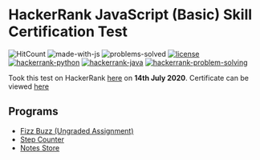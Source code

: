 # HackerRank JavaScript (Basic) Skill Certification Test 

![HitCount](http://hits.dwyl.com/anishLearnsToCode/hackerrank-problem-solving-intermediate-skill-test.svg)
![made-with-js](https://img.shields.io/badge/Made%20with-JavaScript-1f425f.svg)
![problems-solved](https://img.shields.io/badge/Problems%20Solved-2/2-1abc9c.svg)
[![license](https://img.shields.io/badge/LICENSE-MIT-<COLOR>.svg)](LICENSE)
[![hackerrank-python](https://img.shields.io/badge/hackerrank%20certification-python-1f72ff.svg)](https://github.com/anishLearnsToCode/hackerrank-python-basic-skill-test)
[![hackerrank-java](https://img.shields.io/badge/hackerrank%20certification-java-1f72ff.svg)](https://github.com/anishLearnsToCode/hackerrank-java-basic-skill-test)
[![hackerrank-problem-solving](https://img.shields.io/badge/hackerrank%20certification-Problem%20Solving%20(Basic)-1f72ff.svg)](https://github.com/anishLearnsToCode/hackerrank-problem-solving-skill-test)

Took this test on HackerRank [here](https://www.hackerrank.com/skills-verification) 
on __14th July 2020__. 
Certificate can be viewed [here]()

## Programs 
- [Fizz Buzz (Ungraded Assignment)](fizz-buzz.js)
- [Step Counter](step-counter.js)
- [Notes Store](notes-store.js)
